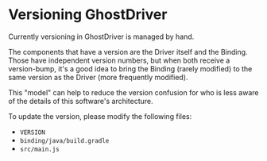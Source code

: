 # Versioning GhostDriver

Currently versioning in GhostDriver is managed by hand.

The components that have a version are the Driver itself and the Binding.
Those have independent version numbers, but when both receive a version-bump,
it's a good idea to bring the Binding (rarely modified) to the same version
as the Driver (more frequently modified).

This "model" can help to reduce the version confusion for who is less aware
of the details of this software's architecture.

To update the version, please modify the following files:

* `VERSION`
* `binding/java/build.gradle`
* `src/main.js`

